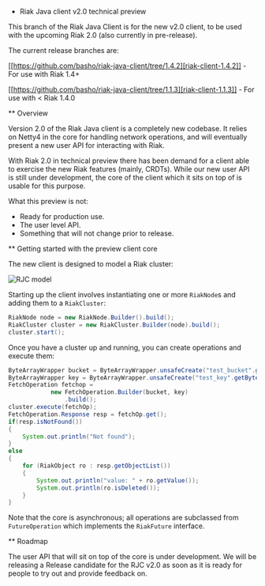 * Riak Java client v2.0 technical preview

This branch of the Riak Java Client is for the new v2.0 client, to be used with the
upcoming Riak 2.0 (also currently in pre-release). 

The current release branches are:

[[https://github.com/basho/riak-java-client/tree/1.4.2][riak-client-1.4.2]] - For use with Riak 1.4+

[[https://github.com/basho/riak-java-client/tree/1.1.3][riak-client-1.1.3]] - For use with < Riak 1.4.0

** Overview

Version 2.0 of the Riak Java client is a completely new codebase. It relies on 
Netty4 in the core for handling network operations, and will eventually present 
a new user API for interacting with Riak.

With Riak 2.0 in technical preview there has been demand for a client able to 
exercise the new Riak features (mainly, CRDTs). While our new user API is still 
under development, the core of the client which it sits on top of is usable 
for this purpose. 

What this preview is not: 

- Ready for production use.
- The user level API. 
- Something that will not change prior to release.

** Getting started with the preview client core

The new client is designed to model a Riak cluster:

![RJC model](http://brianroach.info/blog/wp-content/uploads/2013/10/RJC2.png)

Starting up the client involves instantiating one or more `RiakNode`s and 
adding them to a `RiakCluster`:

```java
RiakNode node = new RiakNode.Builder().build();
RiakCluster cluster = new RiakCluster.Builder(node).build();
cluster.start();
```

Once you have a cluster up and running, you can create operations and execute them:

```java
ByteArrayWrapper bucket = ByteArrayWrapper.unsafeCreate("test_bucket".getBytes());
ByteArrayWrapper key = ByteArrayWrapper.unsafeCreate("test_key".getBytes());
FetchOperation fetchop =
            new FetchOperation.Builder(bucket, key)
                .build();
cluster.execute(fetchOp);
FetchOperation.Response resp = fetchOp.get();
if(resp.isNotFound()) 
{
    System.out.println("Not found");
} 
else 
{
    for (RiakObject ro : resp.getObjectList())
    {
        System.out.println("value: " + ro.getValue());
        System.out.println(ro.isDeleted());
    }
}
```

Note that the core is asynchronous; all operations are subclassed from `FutureOperation`
which implements the `RiakFuture` interface. 

** Roadmap

The user API that will sit on top of the core is under development. We will be releasing 
a Release candidate for the RJC v2.0 as soon as it is ready for people to try out and 
provide feedback on.